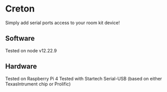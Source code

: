 # Creton
Simply add serial ports access to your room kit device!

## Software
Tested on node v12.22.9

## Hardware
Tested on Raspberry Pi 4
Tested with Startech Serial-USB (based on either TexasIntrument chip or Prolific)

